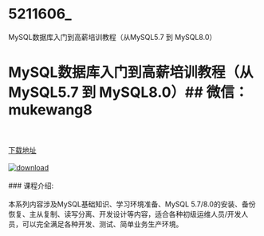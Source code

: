# 5211606_
MySQL数据库入门到高薪培训教程（从MySQL5.7 到 MySQL8.0）
# MySQL数据库入门到高薪培训教程（从MySQL5.7 到 MySQL8.0）## 微信：mukewang8
<br/></br>[下载地址](http://www.36tz.cn/article/5211606 "下载地址")
<br/></br>[![download](http://36tz.cn/muke_img/2020_03_2-168-300x210.png "下载地址")](http://www.36tz.cn/article/5211606 "下载地址")
<br/></br>### 课程介绍:<br/></br>本系列内容涉及MySQL基础知识、学习环境准备、MySQL 5.7/8.0的安装、备份恢复、主从复制、读写分离、开发设计等内容，适合各种初级运维人员/开发人员，可以完全满足各种开发、测试、简单业务生产环境。


